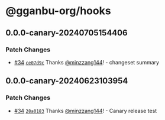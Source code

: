 # @gganbu-org/hooks

## 0.0.0-canary-20240705154406

### Patch Changes

- [#34](https://github.com/gganbu-org/gganbu-ui/pull/34) [`ce07d9c`](https://github.com/gganbu-org/gganbu-ui/commit/ce07d9c1b9c886656041e730e474ca279cb79257) Thanks [@minzzang144](https://github.com/minzzang144)! - changeset summary

## 0.0.0-canary-20240623103954

### Patch Changes

- [#34](https://github.com/gganbu-org/gganbu-ui/pull/34) [`28a0183`](https://github.com/gganbu-org/gganbu-ui/commit/28a01837467853dcf3815f6f39f7a2623e353420) Thanks [@minzzang144](https://github.com/minzzang144)! - Canary release test
